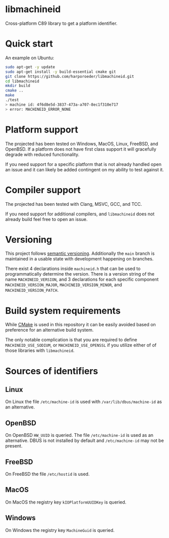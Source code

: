 # libmachineid

Cross-platform C89 library to get a platform identifier.

# Quick start

An example on Ubuntu:

```bash
sudo apt-get -y update
sudo apt-get install -y build-essential cmake git
git clone https://github.com/harporoeder/libmachineid.git
cd libmachineid
mkdir build
cmake ..
make
./test
> machine id: 4f6d8e5d-3837-473a-a707-8ec1f310e717
> error: MACHINEID_ERROR_NONE
```

# Platform support

The projected has been tested on Windows, MacOS, Linux, FreeBSD, and OpenBSD.
If a platform does not have first class support it will gracefully degrade with
reduced functionality.

If you need support for a specific platform that is not already handled open
an issue and it can likely be added contingent on my ability to test against it.

# Compiler support

The projected has been tested with Clang, MSVC, GCC, and TCC.

If you need support for additional compilers, and `libmachineid` does not
already build feel free to open an issue.

# Versioning

This project follows [semantic versioning](https://semver.org/). Additionally
the `main` branch is maintained in a usable state with development happening
on branches.

There exist 4 declarations inside `machineid.h` that can be used to
programmatically determine the version. There is a version string of the name
`MACHINEID_VERSION`, and 3 declarations for each specific component
`MACHINEID_VERSION_MAJOR`, `MACHINEID_VERSION_MINOR`,
and `MACHINEID_VERSION_PATCH`.

# Build system requirements

While [CMake](https://cmake.org/) is used in this repository it can be easily
avoided based on preference for an alternative build system.

The only notable complication is that you are required to define
`MACHINEID_USE_SODIUM`, or `MACHINEID_USE_OPENSSL` if you utilize either of
of those libraries with `libmachineid`.

# Sources of identifiers

## Linux

On Linux the file `/etc/machine-id` is used with `/var/lib/dbus/machine-id`
as an alternative.

## OpenBSD

On OpenBSD `HW_UUID` is queried. The file `/etc/machine-id` is used as an
alternative. DBUS is not installed by default and `/etc/machine-id` may not
be present.

## FreeBSD

On FreeBSD the file `/etc/hostid` is used.

## MacOS

On MacOS the registry key `kIOPlatformUUIDKey` is queried.

## Windows

On Windows the registry key `MachineGuid` is queried.